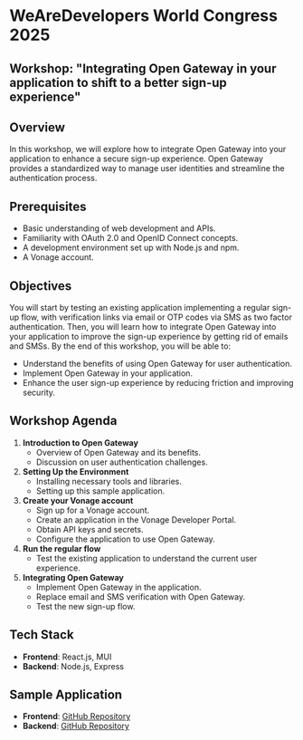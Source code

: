 # WeAreDevelopers World Congress 2025
## Workshop: "Integrating Open Gateway in your application to shift to a better sign-up experience"

## Overview
In this workshop, we will explore how to integrate Open Gateway into your application to enhance a secure sign-up experience. Open Gateway provides a standardized way to manage user identities and streamline the authentication process.

## Prerequisites
- Basic understanding of web development and APIs.
- Familiarity with OAuth 2.0 and OpenID Connect concepts.
- A development environment set up with Node.js and npm.
- A Vonage account.

## Objectives
You will start by testing an existing application implementing a regular sign-up flow, with verification links via email or OTP codes via SMS as two factor authentication. Then, you will learn how to integrate Open Gateway into your application to improve the sign-up experience by getting rid of emails and SMSs. By the end of this workshop, you will be able to:
- Understand the benefits of using Open Gateway for user authentication.
- Implement Open Gateway in your application.
- Enhance the user sign-up experience by reducing friction and improving security.

## Workshop Agenda
1. **Introduction to Open Gateway**
   - Overview of Open Gateway and its benefits.
   - Discussion on user authentication challenges.
2. **Setting Up the Environment**
   - Installing necessary tools and libraries.
   - Setting up this sample application.
3. **Create your Vonage account**
   - Sign up for a Vonage account.
   - Create an application in the Vonage Developer Portal.
   - Obtain API keys and secrets.
   - Configure the application to use Open Gateway.
4. **Run the regular flow**
   - Test the existing application to understand the current user experience.
5. **Integrating Open Gateway**
   - Implement Open Gateway in the application.
   - Replace email and SMS verification with Open Gateway.
   - Test the new sign-up flow.

## Tech Stack
- **Frontend**: React.js, MUI
- **Backend**: Node.js, Express

## Sample Application
- **Frontend**: [GitHub Repository](https://github.com/Telefonica/ogw-wad2025-workshop-frontend)
- **Backend**: [GitHub Repository](https://github.com/Telefonica/ogw-wad2025-workshop-backend)